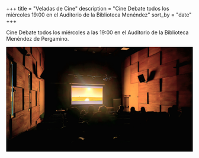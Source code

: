 +++
title = "Veladas de Cine"
description = "Cine Debate todos los miércoles 19:00 en el Auditorio de la Biblioteca Menéndez"
sort_by = "date"
+++

Cine Debate todos los
miércoles a las 19:00 en el Auditorio de
la Biblioteca Menéndez de Pergamino.

![Veladas de Cine](20250813_200917.jpg)
